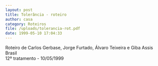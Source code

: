 ```yaml
---
layout: post
title: Tolerância - roteiro
author: casa
category: Roteiros
file: /uploads/tolerancia-rot.pdf
date: 1999-05-10 17:04:33
---
```

Roteiro de Carlos Gerbase, Jorge Furtado, Álvaro Teixeira e Giba Assis Brasil\
12º tratamento - 10/05/1999